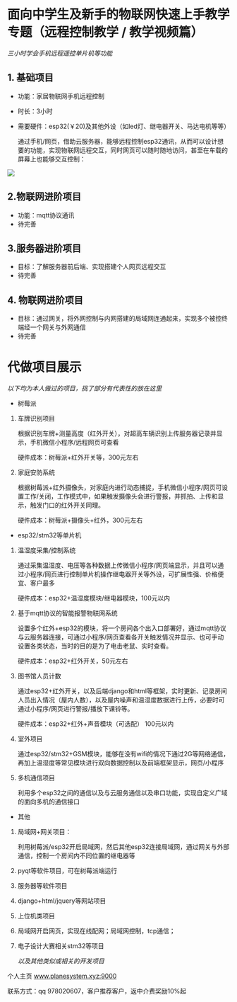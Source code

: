 # 面向中学生及新手的物联网快速上手教学专题（远程控制教学 / 教学视频篇）
*三小时学会手机远程遥控单片机等功能*

## 1. 基础项目

 - 功能：家居物联网手机远程控制

 - 时长：3小时

 - 需要硬件：esp32(￥20)及其他外设（如led灯、继电器开关、马达电机等等）

	通过手机/网页，借助云服务器，能够远程控制esp32通讯，从而可以设计想要的功能，实现物联网远程交互，同时网页可以随时随地访问，甚至在车载的屏幕上也能够交互控制：
	

![](..\.pic\car.jpg)


## 2.物联网进阶项目
- 功能：mqtt协议通讯
- 待完善

## 3.服务器进阶项目
- 目标：了解服务器前后端、实现搭建个人网页远程交互
- 待完善

## 4. 物联网进阶项目

 - 目标：通过网关，将外网控制与内网搭建的局域网连通起来，实现多个被控终端经一个网关与外网通信
 - 待完善



# 代做项目展示 
*以下均为本人做过的项目，挑了部分有代表性的放在这里*

- 树莓派

1. 车牌识别项目

   根据识别车牌+测量高度（红外开关），对超高车辆识别上传服务器记录并显示，手机微信小程序/远程网页可查看

   硬件成本：树莓派+红外开关等，300元左右

2. 家庭安防系统

   根据树莓派+红外摄像头，对家庭内进行动态捕捉，手机微信小程序/网页可设置工作/关闭，工作模式中，如果触发摄像头会进行警报，并抓拍、上传和显示，触发门口的红外开关同理。

   硬件成本：树莓派+摄像头+红外，300元左右



- esp32/stm32等单片机

1. 温湿度采集/控制系统

   通过采集温湿度、电压等各种数据上传微信小程序/网页端显示，并且可以通过小程序/网页进行控制单片机操作继电器开关等外设，可扩展性强、价格便宜、客户最多

   硬件成本：esp32+温湿度模块/继电器模块，100元以内

2. 基于mqtt协议的智能报警物联网系统

   设置多个红外+esp32的模块，将一个房间各个出入口部署好，通过mqtt协议与云服务器连接，可通过小程序/网页查看各开关触发情况并显示、也可手动设置各类状态，当时的目的是为了电击老鼠、实时查看。

   硬件成本：esp32+红外开关，50元左右

3. 图书馆人员计数

   通过esp32+红外开关，以及后端django和html等框架，实时更新、记录房间人员出入情况（屋内人数），以及屋内噪声和温湿度数据进行上传，必要时可通过小程序/网页进行警报/播放下课铃等。

   硬件成本：esp32+红外+声音模块（可选配） 100元以内

4. 室外项目

   通过esp32/stm32+GSM模块，能够在没有wifi的情况下通过2G等网络通信，再加上温湿度等常见模块进行双向数据控制以及前端框架显示，网页/小程序

5. 多机通信项目

   利用多个esp32之间的通信以及与云服务通信以及串口功能，实现自定义广域的面向多机的通信接口

   

- 其他

1. 局域网+网关项目：

   利用树莓派/esp32开启局域网，然后其他esp32连接局域网，通过网关与外部通信，控制一个房间内不同位置的继电器等

2. pyqt等软件项目，可在树莓派端运行

3. 服务器等软件项目

4. django+html/jquery等网站项目

5. 上位机类项目

6. 局域网开启网页，实现在线配网；局域网控制，tcp通信；

7. 电子设计大赛相关stm32等项目

   

   *以及其他类似或相关的开发项目*

个人主页   www.planesystem.xyz:9000

联系方式：qq 978020607，客户推荐客户，返中介费奖励10%起